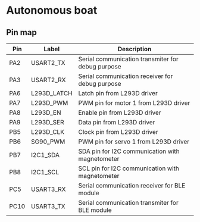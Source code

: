# Autonomous boat

## Pin map

| Pin    | Label       | Description                                       |
| ------ | ----------- | ------------------------------------------------- |
| PA2    | USART2_TX   | Serial communication transmiter for debug purpose |
| PA3    | USART2_RX   | Serial communication receiver for debug purpose   |
| PA6    | L293D_LATCH | Latch pin from L293D driver                       |
| PA7    | L293D_PWM   | PWM pin for motor 1 from L293D driver             |
| PA8    | L293D_EN    | Enable pin from L293D driver                      |
| PA9    | L293D_SER   | Data pin from L293D driver                        |
| PB5    | L293D_CLK   | Clock pin from L293D driver                       |
| PB6    | SG90_PWM    | PWM pin for servo 1 from L293D driver             |
| PB7    | I2C1_SDA    | SDA pin for I2C communication with magnetometer   |
| PB8    | I2C1_SCL    | SCL pin for I2C communication with magnetometer   |
| PC5    | USART3_RX   | Serial communication receiver for BLE module      | 
| PC10   | USART3_TX   | Serial communication transmiter for BLE module    |